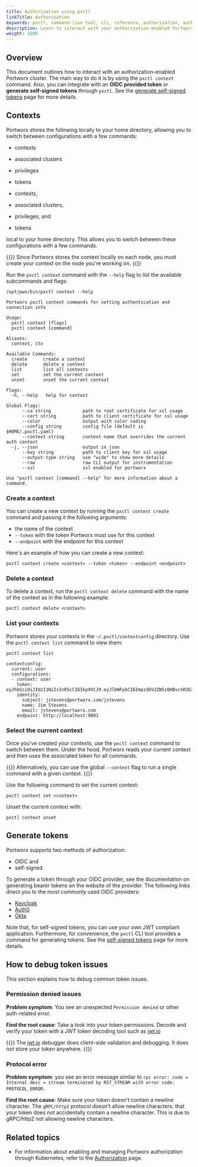 ```yaml
---
title: Authorization using pxctl
linkTitle: Authorization
keywords: pxctl, command-line tool, cli, reference, authorization, auth-enabled, token, OIDC, self-signed, JWT, shared-secret, security
description: Learn to interact with your authorization-enabled Portworx cluster using pxctl
weight: 1800
---
```


## Overview

This document outlines how to interact with an authorization-enabled Portworx cluster. The main way to do it is by using the `pxctl context` command. Also, you can integrate with an __OIDC provided token__ or __generate self-signed tokens__ through `pxctl`. See the [generate self-signed tokens](/reference/cli/self-signed-tokens) page for more details.

## Contexts

Portworx stores the following locally to your home directory, allowing you to switch between configurations with a few commands:

 - contexts
 - associated clusters
 - privileges
 - tokens

- contexts,
- associated clusters,
- privileges, and
- tokens

local to your home directory. This allows you to switch between these configurations with a few commands.

{{<info>}}
Since Portworx stores the context locally on each node, you must create your context on the node you're working on.
{{</info>}}

Run the `pxctl context` command with the `--help` flag to list the available subcommands and flags:

```text
/opt/pwx/bin/pxctl context --help
```

```output
Portworx pxctl context commands for setting authentication and connection info

Usage:
  pxctl context [flags]
  pxctl context [command]

Aliases:
  context, ctx

Available Commands:
  create      create a context
  delete      delete a context
  list        list all contexts
  set         set the current context
  unset       unset the current context

Flags:
  -h, --help   help for context

Global Flags:
      --ca string            path to root certificate for ssl usage
      --cert string          path to client certificate for ssl usage
      --color                output with color coding
      --config string        config file (default is $HOME/.pxctl.yaml)
      --context string       context name that overrides the current auth context
  -j, --json                 output in json
      --key string           path to client key for ssl usage
      --output-type string   use "wide" to show more details
      --raw                  raw CLI output for instrumentation
      --ssl                  ssl enabled for portworx

Use "pxctl context [command] --help" for more information about a command.
```

### Create a context

You can create a new context by running the `pxctl context create` command and passing it the following arguments:

- the name of the context
- `--token` with the token Portworx must use for this context
- `--endpoint` with the endpoint for this context

Here's an example of how you can create a new context:

```text
pxctl context create <context> --token <token> --endpoint <endpoint>
```

### Delete a context

To delete a context, run the `pxctl context delete` command with the name of the context as in the following example:

```text
pxctl context delete <context>
```

### List your contexts

Portworx stores your contexts in the `~/.pxctl/contextconfig` directory. Use the `pxctl context list` command to view them:

```text
pxctl context list
```

```output
contextconfig:
  current: user
  configurations:
  - context: user
    token: eyJhbGciOiJIUzI1NiIsInR5cCI6IkpXVCJ9.eyJlbWFpbCI6ImpzdGV2ZW5zQHBvcnR3b3J4LmNvbSIsImV4cCI6MTU1MzcyNTMyMSwiZ3JvdXBzIjpbInB4LWVuZ2luZWVyaW5nIiwia3ViZXJuZXRlcy1jc2kiXSwiaWF0IjoxNTUzNjM4OTIxLCJpc3MiOiJwb3J0d29yeC5jb20iLCJuYW1lIjoiSmltIFN0ZXZlbnMiLCJyb2xlcyI6WyJzeXN0ZW0udXNlciJdLCJzdWIiOiJqc3RldmVuc0Bwb3J0d29yeC5jb20vanN0ZXZlbnMifQ.pZDbCIL7ldcImvIaNSjk18Ah3LqxX63MV378NiauRwk
    identity:
      subject: jstevens@portworx.com/jstevens
      name: Jim Stevens
      email: jstevens@portworx.com
    endpoint: http://localhost:9001
```

### Select the current context

Once you've created your contexts, use the `pxctl context` command to switch between them. Under the hood, Portworx reads your current context and then uses the associated token for all commands.

{{<info>}}
Alternatively, you can use the global `--context` flag to run a single command with a given context.
{{</info>}}

Use the following command to set the current context:

```text
pxctl context set <context>
```

Unset the current context with:

```text
pxctl context unset
```

## Generate tokens

Portworx supports two methods of authorization:

- OIDC and
- self-signed.

To generate a token through your OIDC provider, see the documentation on generating bearer tokens on the website of the provider. The following links direct you to the most commonly used OIDC providers:

- [Keycloak](https://www.keycloak.org/docs/latest/server_development/index.html#admin-rest-api)
- [Auth0](https://auth0.com/docs/api/authentication#get-token)
- [Okta](https://developer.okta.com/docs/api/getting_started/getting_a_token/#token-expiration)

Note that, for self-signed tokens, you can use your own JWT compliant application. Furthermore, for convenience, the `pxctl` CLI tool provides a command for generating tokens. See the [self-signed tokens](/reference/cli/self-signed-tokens) page for more details.

## How to debug token issues

This section explains how to debug common token issues.

### Permission denied issues

**Problem symptom**: You see an unexpected `Permission denied` or other auth-related error.

**Find the root cause**: Take a look into your token permissions. Decode and verify your token with a JWT token decoding tool such as [jwt.io](https://jwt.io/)

{{<info>}}
The [jwt.io](https://jwt.io/) debugger does client-side validation and debugging. It does not store your token anywhere.
{{</info>}}

### Protocol error

**Problem symptom**: you see an error message similar to `rpc error: code = Internal desc = stream terminated by RST_STREAM with error code: PROTOCOL_ERROR`.

**Find the root cause**: Make sure your token doesn't contain a newline character. The `gRPC/http2` protocol doesn't allow newline characters.
that your token does not accidentally contain a newline character. This is due to gRPC/http2 not allowing newline characters.

## Related topics

* For information about enabling and managing Portworx authorization through Kubernetes, refer to the [Authorization](/portworx-install-with-kubernetes/operate-and-maintain-on-kubernetes/authorization/) page.

